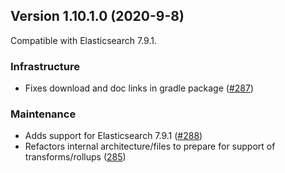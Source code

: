 ## Version 1.10.1.0 (2020-9-8)

Compatible with Elasticsearch 7.9.1.

### Infrastructure
* Fixes download and doc links in gradle package ([#287](https://github.com/opendistro-for-elasticsearch/index-management/pull/287))

### Maintenance
* Adds support for Elasticsearch 7.9.1 ([#288](https://github.com/opendistro-for-elasticsearch/index-management/pull/288))
* Refactors internal architecture/files to prepare for support of transforms/rollups ([285](https://github.com/opendistro-for-elasticsearch/index-management/pull/285))
